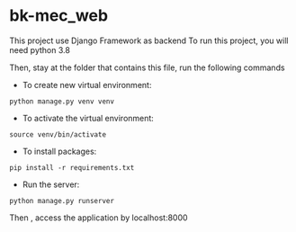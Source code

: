 # bk-mec_web

This project use Django Framework as backend
To run this project, you will need python 3.8

Then, stay at the folder that contains this file, run the following commands

- To create new virtual environment:
```
python manage.py venv venv
```

- To activate the virtual environment:
```
source venv/bin/activate
```

- To install packages:
```
pip install -r requirements.txt
```

- Run the server:
```
python manage.py runserver
```

Then , access the application by localhost:8000
